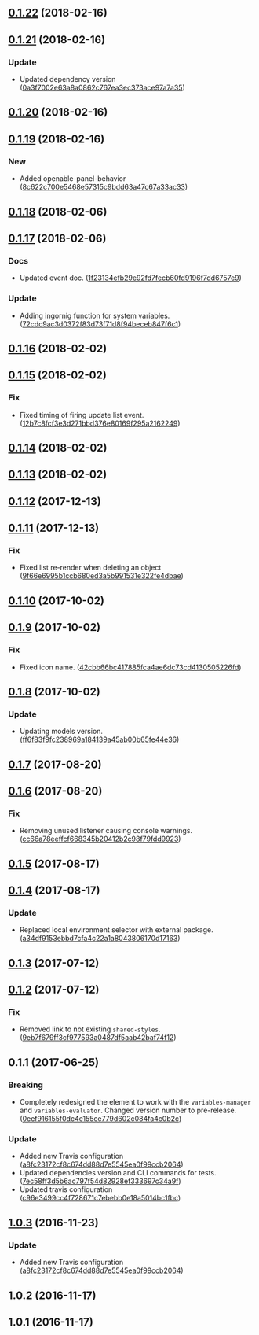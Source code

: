<a name="0.1.22"></a>
## [0.1.22](https://github.com/advanced-rest-client/variables-editor/compare/0.1.21...0.1.22) (2018-02-16)




<a name="0.1.21"></a>
## [0.1.21](https://github.com/advanced-rest-client/variables-editor/compare/0.1.20...0.1.21) (2018-02-16)


### Update

* Updated dependency version ([0a3f7002e63a8a0862c767ea3ec373ace97a7a35](https://github.com/advanced-rest-client/variables-editor/commit/0a3f7002e63a8a0862c767ea3ec373ace97a7a35))



<a name="0.1.20"></a>
## [0.1.20](https://github.com/advanced-rest-client/variables-editor/compare/0.1.19...0.1.20) (2018-02-16)




<a name="0.1.19"></a>
## [0.1.19](https://github.com/advanced-rest-client/variables-editor/compare/0.1.18...0.1.19) (2018-02-16)


### New

* Added openable-panel-behavior ([8c622c700e5468e57315c9bdd63a47c67a33ac33](https://github.com/advanced-rest-client/variables-editor/commit/8c622c700e5468e57315c9bdd63a47c67a33ac33))



<a name="0.1.18"></a>
## [0.1.18](https://github.com/advanced-rest-client/variables-editor/compare/0.1.17...0.1.18) (2018-02-06)




<a name="0.1.17"></a>
## [0.1.17](https://github.com/advanced-rest-client/variables-editor/compare/0.1.16...0.1.17) (2018-02-06)


### Docs

* Updated event doc. ([1f23134efb29e92fd7fecb60fd9196f7dd6757e9](https://github.com/advanced-rest-client/variables-editor/commit/1f23134efb29e92fd7fecb60fd9196f7dd6757e9))

### Update

* Adding ingornig function for system variables. ([72cdc9ac3d0372f83d73f71d8f94beceb847f6c1](https://github.com/advanced-rest-client/variables-editor/commit/72cdc9ac3d0372f83d73f71d8f94beceb847f6c1))



<a name="0.1.16"></a>
## [0.1.16](https://github.com/advanced-rest-client/variables-editor/compare/0.1.15...0.1.16) (2018-02-02)




<a name="0.1.15"></a>
## [0.1.15](https://github.com/advanced-rest-client/variables-editor/compare/0.1.14...0.1.15) (2018-02-02)


### Fix

* Fixed timing of firing update list event. ([12b7c8fcf3e3d271bbd376e80169f295a2162249](https://github.com/advanced-rest-client/variables-editor/commit/12b7c8fcf3e3d271bbd376e80169f295a2162249))



<a name="0.1.14"></a>
## [0.1.14](https://github.com/advanced-rest-client/variables-editor/compare/0.1.13...0.1.14) (2018-02-02)




<a name="0.1.13"></a>
## [0.1.13](https://github.com/advanced-rest-client/variables-editor/compare/0.1.12...0.1.13) (2018-02-02)




<a name="0.1.12"></a>
## [0.1.12](https://github.com/advanced-rest-client/variables-editor/compare/0.1.11...0.1.12) (2017-12-13)




<a name="0.1.11"></a>
## [0.1.11](https://github.com/advanced-rest-client/variables-editor/compare/0.1.10...0.1.11) (2017-12-13)


### Fix

* Fixed list re-render when deleting an object ([9f66e6995b1ccb680ed3a5b991531e322fe4dbae](https://github.com/advanced-rest-client/variables-editor/commit/9f66e6995b1ccb680ed3a5b991531e322fe4dbae))



<a name="0.1.10"></a>
## [0.1.10](https://github.com/advanced-rest-client/variables-editor/compare/0.1.9...0.1.10) (2017-10-02)




<a name="0.1.9"></a>
## [0.1.9](https://github.com/advanced-rest-client/variables-editor/compare/0.1.8...0.1.9) (2017-10-02)


### Fix

* Fixed icon name. ([42cbb66bc417885fca4ae6dc73cd4130505226fd](https://github.com/advanced-rest-client/variables-editor/commit/42cbb66bc417885fca4ae6dc73cd4130505226fd))



<a name="0.1.8"></a>
## [0.1.8](https://github.com/advanced-rest-client/variables-editor/compare/0.1.6...0.1.8) (2017-10-02)


### Update

* Updating models version. ([ff6f83f9fc238969a184139a45ab00b65fe44e36](https://github.com/advanced-rest-client/variables-editor/commit/ff6f83f9fc238969a184139a45ab00b65fe44e36))



<a name="0.1.7"></a>
## [0.1.7](https://github.com/advanced-rest-client/variables-editor/compare/0.1.6...0.1.7) (2017-08-20)




<a name="0.1.6"></a>
## [0.1.6](https://github.com/advanced-rest-client/variables-editor/compare/0.1.5...0.1.6) (2017-08-20)


### Fix

* Removing unused listener causing console warnings. ([cc66a78eeffcf668345b20412b2c98f79fdd9923](https://github.com/advanced-rest-client/variables-editor/commit/cc66a78eeffcf668345b20412b2c98f79fdd9923))



<a name="0.1.5"></a>
## [0.1.5](https://github.com/advanced-rest-client/variables-editor/compare/0.1.4...0.1.5) (2017-08-17)




<a name="0.1.4"></a>
## [0.1.4](https://github.com/advanced-rest-client/variables-editor/compare/0.1.3...0.1.4) (2017-08-17)


### Update

* Replaced local environment selector with external package. ([a34df9153ebbd7cfa4c22a1a8043806170d17163](https://github.com/advanced-rest-client/variables-editor/commit/a34df9153ebbd7cfa4c22a1a8043806170d17163))



<a name="0.1.3"></a>
## [0.1.3](https://github.com/advanced-rest-client/variables-editor/compare/0.1.2...v0.1.3) (2017-07-12)




<a name="0.1.2"></a>
## [0.1.2](https://github.com/advanced-rest-client/variables-editor/compare/0.1.1...v0.1.2) (2017-07-12)


### Fix

* Removed link to not existing `shared-styles`. ([9eb7f679ff3cf977593a0487df5aab42baf74f12](https://github.com/advanced-rest-client/variables-editor/commit/9eb7f679ff3cf977593a0487df5aab42baf74f12))



<a name="0.1.1"></a>
## 0.1.1 (2017-06-25)


### Breaking

* Completely redesigned the element to work with the `variables-manager` and `variables-evaluator`. Changed version number to pre-release. ([0eef916155f0dc4e155ce779d602c084fa4c0b2c](https://github.com/advanced-rest-client/variables-editor/commit/0eef916155f0dc4e155ce779d602c084fa4c0b2c))

### Update

* Added new Travis configuration ([a8fc23172cf8c674dd88d7e5545ea0f99ccb2064](https://github.com/advanced-rest-client/variables-editor/commit/a8fc23172cf8c674dd88d7e5545ea0f99ccb2064))
* Updated dependencies version and CLI commands for tests. ([7ec58ff3d5b6ac797f54d82928ef333697c34a9f](https://github.com/advanced-rest-client/variables-editor/commit/7ec58ff3d5b6ac797f54d82928ef333697c34a9f))
* Updated travis configuration ([c96e3499cc4f728671c7ebebb0e18a5014bc1fbc](https://github.com/advanced-rest-client/variables-editor/commit/c96e3499cc4f728671c7ebebb0e18a5014bc1fbc))



<a name="1.0.3"></a>
## [1.0.3](https://github.com/advanced-rest-client/variables-editor/compare/1.0.2...v1.0.3) (2016-11-23)


### Update

* Added new Travis configuration ([a8fc23172cf8c674dd88d7e5545ea0f99ccb2064](https://github.com/advanced-rest-client/variables-editor/commit/a8fc23172cf8c674dd88d7e5545ea0f99ccb2064))



<a name="1.0.2"></a>
## 1.0.2 (2016-11-17)




<a name="1.0.1"></a>
## 1.0.1 (2016-11-17)




